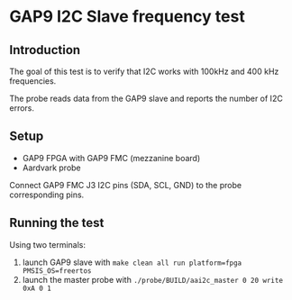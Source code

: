 # GAP9 I2C Slave frequency test

## Introduction

The goal of this test is to verify that I2C works with 100kHz and 400 kHz frequencies.

The probe reads data from the GAP9 slave and reports the number of I2C errors.

## Setup

- GAP9 FPGA with GAP9 FMC (mezzanine board)
- Aardvark probe

Connect GAP9 FMC J3 I2C pins (SDA, SCL, GND) to the probe corresponding pins.

## Running the test

Using two terminals:

1. launch GAP9 slave with `make clean all run platform=fpga PMSIS_OS=freertos`
2. launch the master probe with `./probe/BUILD/aai2c_master 0 20 write 0xA 0 1`
